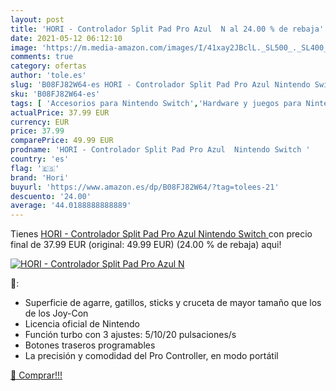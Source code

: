 ```yaml
---
layout: post
title: 'HORI - Controlador Split Pad Pro Azul  N al 24.00 % de rebaja'
date: 2021-05-12 06:12:10
image: 'https://m.media-amazon.com/images/I/41xay2JBclL._SL500_._SL400_.jpg'
comments: true
category: ofertas
author: 'tole.es'
slug: 'B08FJ82W64-es HORI - Controlador Split Pad Pro Azul Nintendo Switch'
sku: 'B08FJ82W64-es'
tags: [ 'Accesorios para Nintendo Switch','Hardware y juegos para Nintendo Switch','Mandos para Nintendo Switch','Videojuegos','hori','nintendo', ]
actualPrice: 37.99 EUR
currency: EUR
price: 37.99
comparePrice: 49.99 EUR
prodname: 'HORI - Controlador Split Pad Pro Azul  Nintendo Switch '
country: 'es'
flag: '🇪🇸'
brand: 'Hori'
buyurl: 'https://www.amazon.es/dp/B08FJ82W64/?tag=tolees-21'
descuento: '24.00'
average: '44.0188888888889'
---
```


Tienes [HORI - Controlador Split Pad Pro Azul  Nintendo Switch ](https://www.amazon.es/dp/B08FJ82W64/?tag=tolees-21) con precio final de  37.99 EUR (original: 49.99 EUR) (24.00 %  de rebaja) aqui!

[![HORI - Controlador Split Pad Pro Azul  N](https://m.media-amazon.com/images/I/41xay2JBclL._SL500_._SL400_.jpg)](https://www.amazon.es/dp/B08FJ82W64/?tag=tolees-21)

🔎:

- Superficie de agarre, gatillos, sticks y cruceta de mayor tamaño que los de los Joy-Con
- Licencia oficial de Nintendo
- Función turbo con 3 ajustes: 5/10/20 pulsaciones/s
- Botones traseros programables
- La precisión y comodidad del Pro Controller, en modo portátil

[🛒 Comprar!!!](https://www.amazon.es/dp/B08FJ82W64/?tag=tolees-21)
